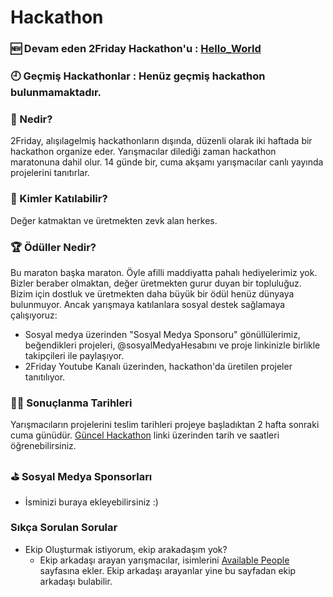 # Hackathon
### 🆕 Devam eden 2Friday Hackathon'u : [Hello_World](https://github.com/2Friday/Hackathon/blob/master/Live.md)
### 🕘 Geçmiş Hackathonlar : Henüz geçmiş hackathon bulunmamaktadır. 

### 🤔 Nedir?
2Friday, alışılagelmiş hackathonların dışında, düzenli olarak iki haftada bir hackathon organize eder. Yarışmacılar dilediği zaman hackathon maratonuna dahil olur. 14 günde bir, cuma akşamı yarışmacılar canlı yayında projelerini tanıtırlar.

### 🙋 Kimler Katılabilir?
Değer katmaktan ve üretmekten zevk alan herkes.
### 🏆 Ödüller Nedir?
Bu maraton başka maraton. Öyle afilli maddiyatta pahalı hediyelerimiz yok. Bizler beraber olmaktan, değer üretmekten gurur duyan bir topluluğuz. Bizim için dostluk ve üretmekten daha büyük bir ödül henüz dünyaya bulunmuyor.
Ancak yarışmaya katılanlara sosyal destek sağlamaya çalışıyoruz:
 - Sosyal medya üzerinden "Sosyal Medya Sponsoru" gönüllülerimiz, beğendikleri projeleri, @sosyalMedyaHesabını ve proje linkinizle birlikle takipçileri ile paylaşıyor.
 - 2Friday Youtube Kanalı üzerinden, hackathon'da üretilen projeler tanıtılıyor.

### 📅🏁 Sonuçlanma Tarihleri
Yarışmacıların projelerini teslim tarihleri projeye başladıktan 2 hafta sonraki cuma günüdür. [Güncel Hackathon](https://github.com/2Friday/Hackathon/blob/master/Live.md) linki üzerinden tarih ve saatleri öğrenebilirsiniz. 

### ⛳ Sosyal Medya Sponsorları
  - İsminizi buraya ekleyebilirsiniz :)

### Sıkça Sorulan Sorular
  - Ekip Oluşturmak istiyorum, ekip arakadaşım yok? 
     - Ekip arkadaşı arayan yarışmacılar, isimlerini [Available People](https://github.com/2Friday/Hackathon/blob/master/AvailablePeople.md) sayfasına ekler. Ekip arkadaşı arayanlar yine bu sayfadan ekip arkadaşı bulabilir.
